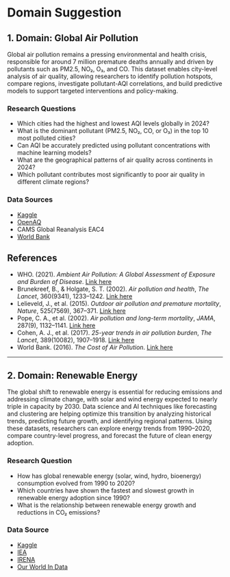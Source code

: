 # Domain Suggestion

## 1. Domain: Global Air Pollution

Global air pollution remains a pressing environmental and health crisis,
responsible for around 7 million premature deaths annually and driven by
pollutants such as PM2.5, NO₂, O₃, and CO. This dataset enables city-level
analysis of air quality, allowing researchers to identify pollution hotspots,
compare regions, investigate pollutant-AQI correlations, and build predictive
models to support targeted interventions and policy-making.  

### Research Questions  

- Which cities had the highest and lowest AQI levels globally in 2024?
- What is the dominant pollutant (PM2.5, NO₂, CO, or O₃) in the top 10 most
  polluted cities?
- Can AQI be accurately predicted using pollutant concentrations with machine
  learning models?
- What are the geographical patterns of air quality across continents in 2024?
- Which pollutant contributes most significantly to poor air quality in
  different climate regions?

### Data Sources

- [Kaggle](https://www.kaggle.com/datasets/sazidthe1/global-air-pollution-data/code)  
- [OpenAQ](https://openaq.org)  
- CAMS Global Reanalysis EAC4  
- [World Bank](https://databank.worldbank.org)

## References

- WHO. (2021). *Ambient Air Pollution: A Global Assessment of Exposure and
  Burden of Disease*.
[Link here](https://www.who.int/publications/i/item/9789241511353)  
- Brunekreef, B., & Holgate, S. T. (2002). *Air pollution and health*,
  *The Lancet*, 360(9341), 1233–1242.
  [Link here](https://doi.org/10.1016/S0140-6736(02)11274-8)  
- Lelieveld, J., et al. (2015). *Outdoor air pollution and premature mortality*,
  *Nature*, 525(7569), 367–371.
  [Link here](https://doi.org/10.1038/nature15371)  
- Pope, C. A., et al. (2002). *Air pollution and long-term mortality*, *JAMA*,
  287(9), 1132–1141.
  [Link here](https://doi.org/10.1001/jama.287.9.1132)  
- Cohen, A. J., et al. (2017). *25-year trends in air pollution burden*,
  *The Lancet*, 389(10082), 1907–1918.
  [Link here](https://doi.org/10.1016/S0140-6736(17)30505-6)  
- World Bank. (2016). *The Cost of Air Pollution*.
  [Link here](https://openknowledge.worldbank.org/handle/10986/25013)

---

## 2. Domain: Renewable Energy

The global shift to renewable energy is essential for reducing emissions and
addressing climate change, with solar and wind energy expected to nearly triple
in capacity by 2030. Data science and AI techniques like forecasting and
clustering are helping optimize this transition by analyzing historical trends,
predicting future growth, and identifying regional patterns. Using these
datasets, researchers can explore energy trends from 1990–2020, compare
country-level progress, and forecast the future of clean energy adoption.

### Research Question

- How has global renewable energy (solar, wind, hydro, bioenergy) consumption
  evolved from 1990 to 2020?
- Which countries have shown the fastest and slowest growth in renewable energy
  adoption since 1990?
- What is the relationship between renewable energy growth and reductions in
  CO₂ emissions?

### Data Source

- [Kaggle](https://www.kaggle.com/code/mehmetisik/02-the-evolution-of-modern-renewable-energy/notebook)  
- [IEA](https://www.iea.org/)  
- [IRENA](https://www.irena.org/Statistics)  
- [Our World In Data](https://ourworldindata.org/energy)

